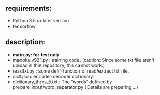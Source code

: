 
## requirements:
- Python 3.5 or later version
- tensorflow

## description:

- **main.py: for test only**
- madoka_v921.py : training code.  (caution: Since some txt file aren't upload in this repository, this cannot work.)
- readtxt.py : some def() function of read/extract txt file. 
- dict.json: encoder-decoder dictionary.
- dictionary_thres_5.txt : The "words" defined by prepare_input/word_separator.py ( Details are preparing ...)
